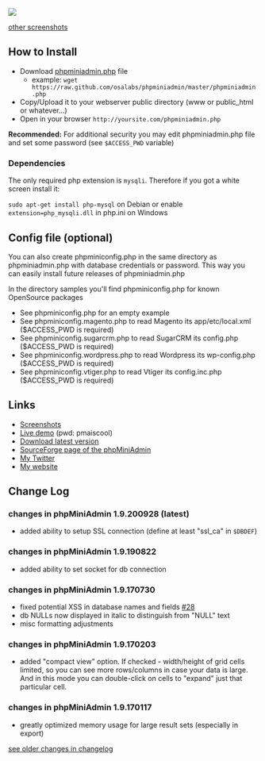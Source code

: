 ![](http://phpminiadmin.sourceforge.net/img/scr_select.gif)

[other screenshots](https://sourceforge.net/projects/phpminiadmin/#screenshots)

## How to Install
- Download [phpminiadmin.php](https://raw.github.com/osalabs/phpminiadmin/master/phpminiadmin.php) file
  - example: `wget https://raw.github.com/osalabs/phpminiadmin/master/phpminiadmin.php`
- Copy/Upload it to your webserver public directory (www or public_html or whatever...)
- Open in your browser `http://yoursite.com/phpminiadmin.php`

**Recommended:** For additional security you may edit phpminiadmin.php file and set some password (see `$ACCESS_PWD` variable)

### Dependencies
The only required php extension is `mysqli`. Therefore if you got a white screen install it:

`sudo apt-get install php-mysql` on Debian
or enable `extension=php_mysqli.dll` in php.ini on Windows

## Config file (optional)

You can also create phpminiconfig.php in the same directory as phpminiadmin.php with database credentials or password.
This way you can easily install future releases of phpminiadmin.php

In the directory samples you'll find phpminiconfig.php for known OpenSource packages

- See phpminiconfig.php for an empty example
- See phpminiconfig.magento.php to read Magento its app/etc/local.xml ($ACCESS_PWD is required)
- See phpminiconfig.sugarcrm.php to read SugarCRM its config.php ($ACCESS_PWD is required)
- See phpminiconfig.wordpress.php to read Wordpress its wp-config.php ($ACCESS_PWD is required)
- See phpminiconfig.vtiger.php to read Vtiger its config.inc.php ($ACCESS_PWD is required)

## Links
- [Screenshots](http://sourceforge.net/project/screenshots.php?group_id=181023)
- [Live demo](http://phpminiadmin.sourceforge.net/phpminiadmin.php) (pwd: pmaiscool)
- [Download latest version](https://sourceforge.net/projects/phpminiadmin/files/latest)
- [SourceForge page of the phpMiniAdmin](http://phpminiadmin.sourceforge.net/)
- [My Twitter](http://twitter.com/#!/osalabs)
- [My website](http://osalabs.com)

## Change Log

### changes in phpMiniAdmin 1.9.200928 (latest)
- added ability to setup SSL connection (define at least "ssl_ca" in `$DBDEF`)

### changes in phpMiniAdmin 1.9.190822
- added ability to set socket for db connection

### changes in phpMiniAdmin 1.9.170730
- fixed potential XSS in database names and fields [#28](https://github.com/osalabs/phpminiadmin/issues/28)
- db NULLs now displayed in italic to distinguish from "NULL" text
- misc formatting adjustments

### changes in phpMiniAdmin 1.9.170203
- added "compact view" option. If checked - width/height of grid cells limited, so you can see more rows/columns in case your data is large. And in this mode you can double-click on cells to "expand" just that particular cell.

### changes in phpMiniAdmin 1.9.170117
- greatly optimized memory usage for large result sets (especially in export)

[see older changes in changelog](changelog.md)

